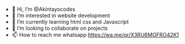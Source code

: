 - 👋 Hi, I’m @Akintayocodes
- 👀 I’m interested in website development 
- 🌱 I’m currently learning html css and Javascript 
- 💞️ I’m looking to collaborate on projects 
- 📫 How to reach me whatsapp https://wa.me/qr/X3RU6MGFRO42K1

<!---
Akintayocodes/Akintayocodes is a ✨ special ✨ repository because its `README.md` (this file) appears on your GitHub profile.
You can click the Preview link to take a look at your changes.
--->
